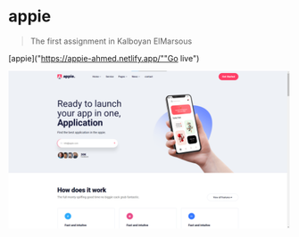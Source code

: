 # appie
>The first assignment in Kalboyan ElMarsous

[appie]("https://appie-ahmed.netlify.app/""Go live")

![appie image](img/Markdown-img.png)
